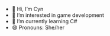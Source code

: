 - 👋 Hi, I’m Cyn
- 👀 I’m interested in game development
- 🌱 I’m currently learning C#
- 😄 Pronouns: She/her

<!---
winkyplunk/winkyplunk is a ✨ special ✨ repository because its `README.md` (this file) appears on your GitHub profile.
You can click the Preview link to take a look at your changes.
--->
